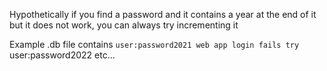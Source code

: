 Hypothetically if you find a password and it contains a year at the end of it but it does not work, you can always try incrementing it

Example
	.db file contains `user:password2021
	web app login fails
	try `user:password2022
	etc...